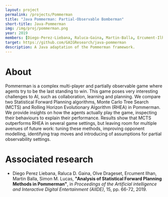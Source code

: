```yaml
---
layout: project
permalink: /projects/Pommerman
title: "Java Pommerman: Partial-Observable Bomberman"
short-title: Java-Pommerman
img: /img/proj/pommerman.png
year: 2019
members: [Diego-Perez-Liebana, Raluca-Gaina, Martin-Balla, Ercument-Ilhan, Olve-Drageset, Simon-Lucas]
target: https://github.com/GAIGResearch/java-pommerman
description: A Java adaptation of the Pommerman framework.
---
```


# About

Pommerman is a complex multi-player and partially observable game where agents try to be the last standing to win. This game poses very interesting challenges to AI, such as collaboration, learning and planning. We compare two Statistical Forward Planning algorithms, Monte Carlo Tree Search (MCTS) and Rolling Horizon Evolutionary Algorithm (RHEA) in Pommerman. We provide insights on how the agents actually play the game, inspecting their behaviours to explain their performance. Results show that MCTS outperforms RHEA in several game settings, but leaving room for multiple avenues of future work: tuning these methods, improving opponent modelling, identifying trap moves and introducing of assumptions for partial observability settings.

# Associated research

* Diego Perez Liebana, Raluca D. Gaina, Olve Drageset, Ercument Ilhan, Martin Balla, Simon M. Lucas, **"Analysis of Statistical Forward Planning Methods in Pommerman"**, in _Proceedings of the Artificial intelligence and Interactive Digital Entertainment (AIIDE)_, 15, pp. 66-72, 2019.

